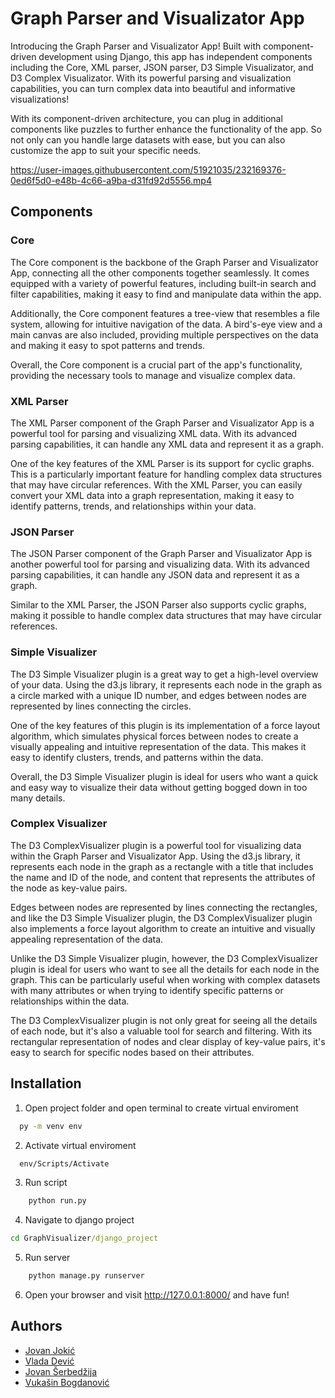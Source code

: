# Graph Parser and Visualizator App

Introducing the Graph Parser and Visualizator App! Built with component-driven development using Django, this app has independent components including the Core, XML parser, JSON parser, D3 Simple Visualizator, and D3 Complex Visualizator. With its powerful parsing and visualization capabilities, you can turn complex data into beautiful and informative visualizations!

With its component-driven architecture, you can plug in additional components like puzzles to further enhance the functionality of the app. So not only can you handle large datasets with ease, but you can also customize the app to suit your specific needs.



https://user-images.githubusercontent.com/51921035/232169376-0ed6f5d0-e48b-4c66-a9ba-d31fd92d5556.mp4



## Components

### Core
The Core component is the backbone of the Graph Parser and Visualizator App, connecting all the other components together seamlessly. It comes equipped with a variety of powerful features, including built-in search and filter capabilities, making it easy to find and manipulate data within the app.

Additionally, the Core component features a tree-view that resembles a file system, allowing for intuitive navigation of the data. A bird's-eye view and a main canvas are also included, providing multiple perspectives on the data and making it easy to spot patterns and trends.

Overall, the Core component is a crucial part of the app's functionality, providing the necessary tools to manage and visualize complex data.

### XML Parser

The XML Parser component of the Graph Parser and Visualizator App is a powerful tool for parsing and visualizing XML data. With its advanced parsing capabilities, it can handle any XML data and represent it as a graph.

One of the key features of the XML Parser is its support for cyclic graphs. This is a particularly important feature for handling complex data structures that may have circular references. With the XML Parser, you can easily convert your XML data into a graph representation, making it easy to identify patterns, trends, and relationships within your data.

### JSON Parser
The JSON Parser component of the Graph Parser and Visualizator App is another powerful tool for parsing and visualizing data. With its advanced parsing capabilities, it can handle any JSON data and represent it as a graph.

Similar to the XML Parser, the JSON Parser also supports cyclic graphs, making it possible to handle complex data structures that may have circular references.

### Simple Visualizer

The D3 Simple Visualizer plugin is a great way to get a high-level overview of your data. Using the d3.js library, it represents each node in the graph as a circle marked with a unique ID number, and edges between nodes are represented by lines connecting the circles.

One of the key features of this plugin is its implementation of a force layout algorithm, which simulates physical forces between nodes to create a visually appealing and intuitive representation of the data. This makes it easy to identify clusters, trends, and patterns within the data.

Overall, the D3 Simple Visualizer plugin is ideal for users who want a quick and easy way to visualize their data without getting bogged down in too many details.

### Complex Visualizer
The D3 ComplexVisualizer plugin is a powerful tool for visualizing data within the Graph Parser and Visualizator App. Using the d3.js library, it represents each node in the graph as a rectangle with a title that includes the name and ID of the node, and content that represents the attributes of the node as key-value pairs.

Edges between nodes are represented by lines connecting the rectangles, and like the D3 Simple Visualizer plugin, the D3 ComplexVisualizer plugin also implements a force layout algorithm to create an intuitive and visually appealing representation of the data.

Unlike the D3 Simple Visualizer plugin, however, the D3 ComplexVisualizer plugin is ideal for users who want to see all the details for each node in the graph. This can be particularly useful when working with complex datasets with many attributes or when trying to identify specific patterns or relationships within the data.

The D3 ComplexVisualizer plugin is not only great for seeing all the details of each node, but it's also a valuable tool for search and filtering. With its rectangular representation of nodes and clear display of key-value pairs, it's easy to search for specific nodes based on their attributes.
## Installation


1. Open project folder and open terminal to create virtual enviroment 
```cmd
  py -m venv env
```

2. Activate virtual enviroment
```cmd
  env/Scripts/Activate
```

3. Run script
```cmd
    python run.py
```
4. Navigate to django project
```cmd
cd GraphVisualizer/django_project
``` 
5. Run server
```cmd
    python manage.py runserver
```

6. Open your browser and visit  http://127.0.0.1:8000/ and have fun!
## Authors

- [Jovan Jokić](https://github.com/jokicjovan)
- [Vlada Dević](https://github.com/ForLoop111)
- [Jovan Šerbedžija](https://github.com/serbedzijajovan)
- [Vukašin Bogdanović](https://github.com/vukasinb7)

